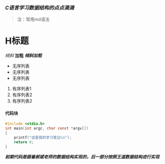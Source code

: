 ### ***C语言学习数据结构的点点滴滴***

>注：常用md语法
# H标题
*倾斜*
**加粗**
***倾斜加粗***
* 无序列表
* 无序列表
* 无序列表
1. 有序列表1
2. 有序列表2
3. 有序列表2

#### 代码块
```c
#include <stdio.h>
int main(int argc, char const *argv[])
{
    printf("这是我的学习笔记\n");
    return 0;
}
```
***前期代码是跟着郝斌老师的数据结构实现的，后一部分按照王道数据结构进行实现***

